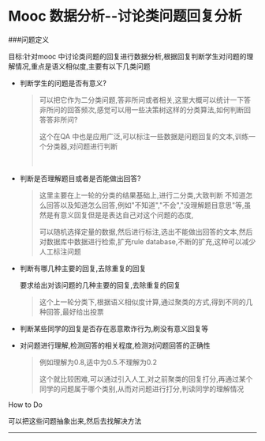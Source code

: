# Mooc 数据分析--讨论类问题回复分析

###问题定义

目标:针对mooc 中讨论类问题的回复进行数据分析,根据回复判断学生对问题的理解情况,重点是语义相似度,主要有以下几类问题

- 判断学生的问题是否有意义?

  > 可以把它作为二分类问题,答非所问或者相关,这里大概可以统计一下答非所问的回答频次,感觉可以用一些决策树这样的分类算法,如何判断回答答非所问?
  >
  > 这个在QA 中也是应用广泛,可以标注一些数据是问题回复的文本,训练一个分类器,对问题进行判断
  >
  > ​

- 判断是否理解题目或者是否能做出回答?

  > 这里主要在上一轮的分类的结果基础上,进行二分类,大致判断 不知道怎么回答以及知道怎么回答,例如"不知道","不会","没理解题目意思"等,虽然是有意义回复但是是表达自己对这个问题的态度,
  >
  > 可以随机选择定量的数据,然后进行标注,选出不能做出回答的文本,然后对数据库中数据进行检索,扩充rule database,不断的扩充,这种可以减少人工标注问题

- 判断有哪几种主要的回复,去除重复的回复

  要求给出对该问题的几种主要的回复,去除重复的回复

  > 这个上一轮分类下,根据语义相似度计算,通过聚类的方式,得到不同的几种回答,最好给出投票

- 判断某些同学的回复是否存在恶意欺诈行为,刷没有意义回复等

- 对问题进行理解,检测回答的相关程度,检测对问题回答的正确性

  > 例如理解为0.8,适中为0.5.不理解为0.2
  >
  > 这个就比较困难,可以通过引入人工,对之前聚类的回复打分,再通过某个同学的问题属于哪个类别,从而对问题进行打分,判读同学的理解情况

How to Do

可以把这些问题抽象出来,然后去找解决方法

***

